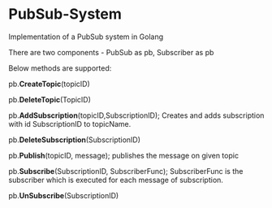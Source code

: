 # PubSub-System
Implementation of a PubSub system in Golang

There are two components - PubSub as pb, Subscriber as pb

Below methods are supported:

pb.**CreateTopic**(topicID)

pb.**DeleteTopic**(TopicID)

pb.**AddSubscription**(topicID,SubscriptionID); Creates and adds subscription with id SubscriptionID to topicName.

pb.**DeleteSubscription**(SubscriptionID)

pb.**Publish**(topicID, message); publishes the message on given topic

pb.**Subscribe**(SubscriptionID, SubscriberFunc); SubscriberFunc is the subscriber which is executed for each message of subscription.

pb.**UnSubscribe**(SubscriptionID)
